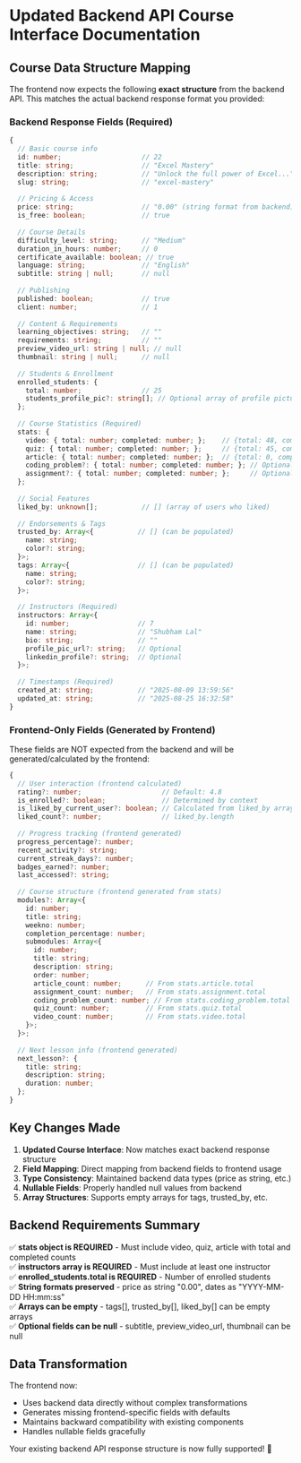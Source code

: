 # Updated Backend API Course Interface Documentation

## Course Data Structure Mapping

The frontend now expects the following **exact structure** from the backend API. This matches the actual backend response format you provided:

### Backend Response Fields (Required)

```typescript
{
  // Basic course info
  id: number;                    // 22
  title: string;                 // "Excel Mastery"
  description: string;           // "Unlock the full power of Excel..."
  slug: string;                  // "excel-mastery"
  
  // Pricing & Access
  price: string;                 // "0.00" (string format from backend)
  is_free: boolean;              // true
  
  // Course Details
  difficulty_level: string;      // "Medium"
  duration_in_hours: number;     // 0
  certificate_available: boolean; // true
  language: string;              // "English"
  subtitle: string | null;       // null
  
  // Publishing
  published: boolean;            // true
  client: number;                // 1
  
  // Content & Requirements
  learning_objectives: string;   // ""
  requirements: string;          // ""
  preview_video_url: string | null; // null
  thumbnail: string | null;      // null
  
  // Students & Enrollment
  enrolled_students: {
    total: number;               // 25
    students_profile_pic?: string[]; // Optional array of profile pictures
  };
  
  // Course Statistics (Required)
  stats: {
    video: { total: number; completed: number; };    // {total: 48, completed: 0}
    quiz: { total: number; completed: number; };     // {total: 45, completed: 0}
    article: { total: number; completed: number; };  // {total: 0, completed: 0}
    coding_problem?: { total: number; completed: number; }; // Optional
    assignment?: { total: number; completed: number; };     // Optional
  };
  
  // Social Features
  liked_by: unknown[];           // [] (array of users who liked)
  
  // Endorsements & Tags
  trusted_by: Array<{           // [] (can be populated)
    name: string;
    color?: string;
  }>;
  tags: Array<{                 // [] (can be populated)
    name: string;
    color?: string;
  }>;
  
  // Instructors (Required)
  instructors: Array<{
    id: number;                 // 7
    name: string;               // "Shubham Lal"
    bio: string;                // ""
    profile_pic_url?: string;   // Optional
    linkedin_profile?: string;  // Optional  
  }>;
  
  // Timestamps (Required)
  created_at: string;           // "2025-08-09 13:59:56"
  updated_at: string;           // "2025-08-25 16:32:58"
}
```

### Frontend-Only Fields (Generated by Frontend)

These fields are NOT expected from the backend and will be generated/calculated by the frontend:

```typescript
{
  // User interaction (frontend calculated)
  rating?: number;                    // Default: 4.8
  is_enrolled?: boolean;              // Determined by context
  is_liked_by_current_user?: boolean; // Calculated from liked_by array
  liked_count?: number;               // liked_by.length
  
  // Progress tracking (frontend generated)
  progress_percentage?: number;
  recent_activity?: string;
  current_streak_days?: number;
  badges_earned?: number;
  last_accessed?: string;
  
  // Course structure (frontend generated from stats)
  modules?: Array<{
    id: number;
    title: string;
    weekno: number;
    completion_percentage: number;
    submodules: Array<{
      id: number;
      title: string;
      description: string;
      order: number;
      article_count: number;      // From stats.article.total
      assignment_count: number;   // From stats.assignment.total
      coding_problem_count: number; // From stats.coding_problem.total
      quiz_count: number;         // From stats.quiz.total
      video_count: number;        // From stats.video.total
    }>;
  }>;
  
  // Next lesson info (frontend generated)
  next_lesson?: {
    title: string;
    description: string;
    duration: number;
  };
}
```

## Key Changes Made

1. **Updated Course Interface**: Now matches exact backend response structure
2. **Field Mapping**: Direct mapping from backend fields to frontend usage
3. **Type Consistency**: Maintained backend data types (price as string, etc.)
4. **Nullable Fields**: Properly handled null values from backend
5. **Array Structures**: Supports empty arrays for tags, trusted_by, etc.

## Backend Requirements Summary

✅ **stats object is REQUIRED** - Must include video, quiz, article with total and completed counts  
✅ **instructors array is REQUIRED** - Must include at least one instructor  
✅ **enrolled_students.total is REQUIRED** - Number of enrolled students  
✅ **String formats preserved** - price as string "0.00", dates as "YYYY-MM-DD HH:mm:ss"  
✅ **Arrays can be empty** - tags[], trusted_by[], liked_by[] can be empty arrays  
✅ **Optional fields can be null** - subtitle, preview_video_url, thumbnail can be null  

## Data Transformation

The frontend now:
- Uses backend data directly without complex transformations
- Generates missing frontend-specific fields with defaults
- Maintains backward compatibility with existing components
- Handles nullable fields gracefully

Your existing backend API response structure is now fully supported! 🎉
